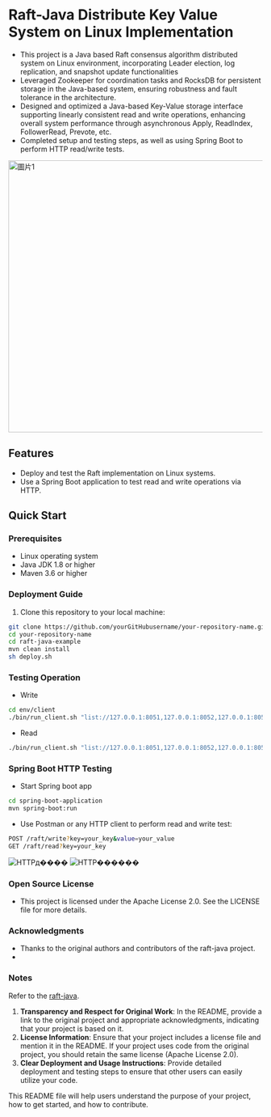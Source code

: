 # Raft-Java Distribute Key Value System on Linux Implementation

- This project is a Java based Raft consensus algorithm distributed system on Linux environment, incorporating Leader election, log replication, and snapshot update functionalities
- Leveraged Zookeeper for coordination tasks and RocksDB for persistent storage in the Java-based system, ensuring robustness and fault tolerance in the architecture. 
- Designed and optimized a Java-based Key-Value storage interface supporting linearly consistent read and write operations, enhancing overall system performance through asynchronous Apply, ReadIndex, FollowerRead, Prevote, etc.
- Completed setup and testing steps, as well as using Spring Boot to perform HTTP read/write tests.

<img width="538" alt="圖片1" src="https://github.com/kevchen266/Raft_Distribute_KV_System/assets/72414426/6c6a9d6c-d20e-462c-bcd8-b08abe6275f9">



## Features

- Deploy and test the Raft implementation on Linux systems.
- Use a Spring Boot application to test read and write operations via HTTP.

## Quick Start

### Prerequisites

- Linux operating system
- Java JDK 1.8 or higher
- Maven 3.6 or higher

### Deployment Guide

1. Clone this repository to your local machine:
```bash
git clone https://github.com/yourGitHubusername/your-repository-name.git
cd your-repository-name
cd raft-java-example
mvn clean install
sh deploy.sh
```

### Testing Operation
- Write
```bash
cd env/client
./bin/run_client.sh "list://127.0.0.1:8051,127.0.0.1:8052,127.0.0.1:8053" hello world
```
- Read
```bash
./bin/run_client.sh "list://127.0.0.1:8051,127.0.0.1:8052,127.0.0.1:8053" hello
```

### Spring Boot HTTP Testing
- Start Spring boot app
```bash
cd spring-boot-application
mvn spring-boot:run
```
- Use Postman or any HTTP client to perform read and write test:
```bash
POST /raft/write?key=your_key&value=your_value
GET /raft/read?key=your_key
```
![HTTPд����](https://github.com/kevchen266/Raft_Distribute_KV_System/assets/72414426/29c1852a-2181-4a7f-b8f1-d335a4581669)
![HTTP������](https://github.com/kevchen266/Raft_Distribute_KV_System/assets/72414426/5de2c416-e3b0-43f7-898c-5457aef1f420)


### Open Source License
- This project is licensed under the Apache License 2.0. See the LICENSE file for more details.
### Acknowledgments
- Thanks to the original authors and contributors of the raft-java project.
-
### Notes
Refer to the [raft-java](https://github.com/wenweihu86/raft-java).
1. **Transparency and Respect for Original Work**: In the README, provide a link to the original project and appropriate acknowledgments, indicating that your project is based on it.
2. **License Information**: Ensure that your project includes a license file and mention it in the README. If your project uses code from the original project, you should retain the same license (Apache License 2.0).
3. **Clear Deployment and Usage Instructions**: Provide detailed deployment and testing steps to ensure that other users can easily utilize your code.

This README file will help users understand the purpose of your project, how to get started, and how to contribute.
